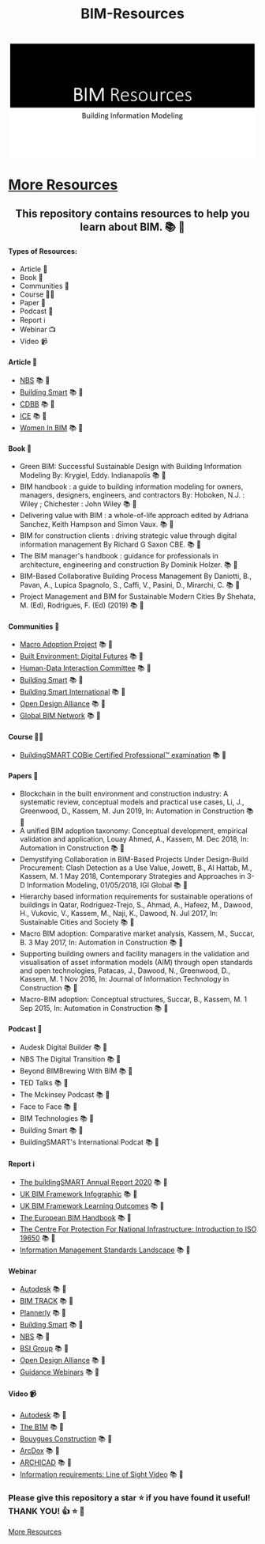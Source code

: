 <h1 align ="center"> BIM-Resources <h1>
   
   ![AEC Resources](https://github.com/natnew/BIM-Resources/blob/main/_Banner%20BIM.JPG)
   
 [More Resources](https://github.com/natnew/Awesome/blob/main/README.md) 
   

<h2 align ="center"> This repository contains resources to help you learn about BIM. 📚 🌠 </h2>

#### Types of Resources:
- Article 📰
- Book 📖
- Communities 🤝
- Course 🧑‍🎓
- Paper 📑
- Podcast 🎵
- Report ℹ️
- Webinar 📺
- Video 📹
   
#### Article 📰
- [NBS](https://www.thenbs.com/knowledge/from-bs-1192-to-iso-19650-and-everything-in-between#:~:text=ISO%2019650%20is%20a%20series%20of%20international%20standards.,when%20building%20information%20modelling%20%28BIM%29%20is%20being%20used.) 📚 🌠
- [Building Smart](https://www.buildingsmart.org/resources/blog/) 📚 🌠
- [CDBB](https://www.cdbb.cam.ac.uk/BIM) 📚 🌠
- [ICE](https://ice.org.uk/knowledge-and-resources/information-sheet/what-is-bim) 📚 🌠
- [Women In BIM](https://womeninbim.org/insights/women-in-bim-talks-to-nick-hutchinson-about-gender-equality-in-the-construction-industry/) 📚 🌠

   
#### Book 📖
- Green BIM: Successful Sustainable Design with Building Information Modeling By: Krygiel, Eddy. Indianapolis 📚 🌠 
- BIM handbook : a guide to building information modeling for owners, managers, designers, engineers, and contractors By: Hoboken, N.J. : Wiley ; Chichester : John Wiley 📚 🌠 
- Delivering value with BIM : a whole-of-life approach edited by Adriana Sanchez, Keith Hampson and Simon Vaux. 📚 🌠 
- BIM for construction clients : driving strategic value through digital information management By Richard G Saxon CBE. 📚 🌠 
- The BIM manager's handbook : guidance for professionals in architecture, engineering and construction By Dominik Holzer. 📚 🌠 
- BIM-Based Collaborative Building Process Management By Daniotti, B., Pavan, A., Lupica Spagnolo, S., Caffi, V., Pasini, D., Mirarchi, C. 📚 🌠 
- Project Management and BIM for Sustainable Modern Cities By Shehata, M. (Ed), Rodrigues, F. (Ed) (2019) 📚 🌠 
   
#### Communities 🤝
- [Macro Adoption Project](https://bimexcellence.org/projects/macro-adoption/) 📚 🌠    
- [Built Environment: Digital Futures](https://www.northumbria.ac.uk/about-us/academic-departments/architecture-and-built-environment/research/built-environment-digital-futures/) 📚 🌠  
- [Human-Data Interaction Committee](https://ec-3.org/governance/technical-committees/human-data-interaction-committee/) 📚 🌠  
- [Building Smart](https://www.buildingsmart.org/community/)  📚 🌠 
- [Building Smart International](https://info.buildingsmart.org/benefits-page)  📚 🌠 
- [Open Design Alliance](https://www.opendesign.com/member-showcase)  📚 🌠 
- [Global BIM Network](https://www.globalbim.org/information-collection?f%5B0%5D=information_collection%3A355)  📚 🌠 
   
#### Course 🧑‍🎓
- [BuildingSMART COBie Certified Professional™ examination](https://cobie.buildingsmart.org/)  📚 🌠 
 
   
#### Papers 📑
- Blockchain in the built environment and construction industry: A systematic review, conceptual models and practical use cases, Li, J., Greenwood, D., Kassem, M. Jun 2019, In: Automation in Construction 📚 🌠 
- A unified BIM adoption taxonomy: Conceptual development, empirical validation and application, Louay Ahmed, A., Kassem, M. Dec 2018, In: Automation in Construction 📚 🌠 
- Demystifying Collaboration in BIM-Based Projects Under Design-Build Procurement: Clash Detection as a Use Value, Jowett, B., Al Hattab, M., Kassem, M. 1 May 2018, Contemporary Strategies and Approaches in 3-D Information Modeling, 01/05/2018, IGI Global 📚 🌠 
- Hierarchy based information requirements for sustainable operations of buildings in Qatar, Rodriguez-Trejo, S., Ahmad, A., Hafeez, M., Dawood, H., Vukovic, V., Kassem, M., Naji, K., Dawood, N. Jul 2017, In: Sustainable Cities and Society 📚 🌠 
- Macro BIM adoption: Comparative market analysis, Kassem, M., Succar, B. 3 May 2017, In: Automation in Construction 📚 🌠 
- Supporting building owners and facility managers in the validation and visualisation of asset information models (AIM) through open standards and open technologies, Patacas, J., Dawood, N., Greenwood, D., Kassem, M. 1 Nov 2016, In: Journal of Information Technology in Construction 📚 🌠 
- Macro-BIM adoption: Conceptual structures, Succar, B., Kassem, M. 1 Sep 2015, In: Automation in Construction 📚 🌠 
   
#### Podcast 🎵
- Audesk Digital Builder 📚 🌠   
- NBS The Digital Transition 📚 🌠   
- Beyond BIMBrewing With BIM 📚 🌠      
- TED Talks 📚 🌠   
- The Mckinsey Podcast 📚 🌠  
- Face to Face 📚 🌠   
- BIM Technologies 📚 🌠  
- Building Smart  📚 🌠 
- BuildingSMART's International Podcat 📚 🌠
   
#### Report ℹ️
- [The buildingSMART Annual Report 2020](https://publications.buildingsmart.org/the-buildingsmart-international-annual-report-2020.html) 📚 🌠 
- [UK BIM Framework Infographic](https://www.ukbimframework.org/wp-content/uploads/2021/08/UKBIMF-UKBIMF-XX-XX-IM-PT-000001-UKBIMFramework_Infographic.pdf) 📚 🌠 
- [UK BIM Framework Learning Outcomes](https://www.ukbimframework.org/wp-content/uploads/2021/08/UK-BIM-Framework-Learning-Outcomes_Edition1.pdf) 📚 🌠 
- [The European BIM Handbook](https://www.ukbimframework.org/wp-content/uploads/2019/10/EU_BIM_Task_Group_Handbook.pdf) 📚 🌠 
- [The Centre For Protection For National Infrastructure: Introduction to ISO 19650](https://www.cpni.gov.uk/system/files/documents/86/c3/CPNI%20-%20Introduction%20to%20BS%20EN%20ISO%2019650-5.pdf) 📚 🌠 
- [Information Management Standards Landscape](https://docs.google.com/spreadsheets/d/e/2PACX-1vQERmWfbTP5EryYvdonAoyCCC7IMcKlR-DioYUTKX_9xwqvaUaNhZZ1_CNFU3lpfS7sbkiZF_HyOwmo/pubhtml?gid=624145627&single=true) 📚 🌠 
   
#### Webinar   
 - [Autodesk](https://www.autodesk.co.uk/campaigns/bnl-nordics/bim360/webinarseries) 📚 🌠     
 - [BIM TRACK](https://bimtrack.co/resources/webinars) 📚 🌠  
 - [Plannerly](https://www.plannerly.com/wednesdays-with-plannerly/) 📚 🌠  
 - [Building Smart](https://www.buildingsmart.org/resources/webinars/) 📚 🌠  
 - [NBS](https://www.thenbs.com/events) 📚 🌠 
 - [BSI Group](https://www.bsigroup.com/en-GB/our-services/events/webinars/2020/bs-en-iso-19650-5-launch-event-and-uk-bim-framework-update/) 📚 🌠  
 - [Open Design Alliance](https://www.opendesign.com/webinars) 📚 🌠 
 - [Guidance Webinars](https://www.youtube.com/playlist?list=PL2I--FuEJX4hV4pM7VUnSC7sii4GrDaUm) 📚 🌠
   
#### Video 📹
- [Autodesk](https://www.youtube.com/watch?v=suNadRnHy-U) 📚 🌠  
- [The B1M](https://www.youtube.com/watch?v=s1yN-LMs_jU) 📚 🌠 
- [Bouygues Construction](https://www.youtube.com/watch?v=omaw1mdk9xg) 📚 🌠 
- [ArcDox](https://www.youtube.com/watch?v=bJTNhbVcBFk) 📚 🌠 
- [ARCHICAD](https://www.youtube.com/watch?v=5Qj9pI5us7o) 📚 🌠 
- [Information requirements: Line of Sight Video](https://www.ukbimframework.org/wp-content/uploads/2020/09/OIR-Line-of-Sight.mp4) 📚 🌠 
  
  
### Please give this repository a star ⭐ if you have found it useful! THANK YOU! 👍 ⭐ 🎁
[More Resources](https://github.com/natnew/Awesome/blob/main/README.md) 
